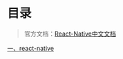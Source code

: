 # 目录> 官方文档：[React-Native中文文档](https://reactnative.cn/)[一、react-native](rn-01%20react-native.md)